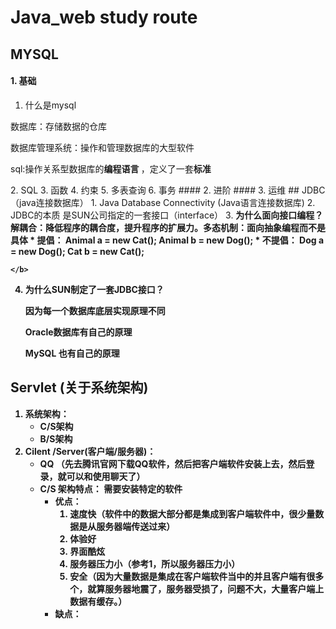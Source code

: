 # Java_web study route

## MYSQL
#### 1. 基础
1. 什么是mysql
<p>数据库：存储数据的仓库</p>
<p>数据库管理系统：操作和管理数据库的大型软件</p>
<p>sql:操作关系型数据库的<b color="red">编程语言 </b>，定义了一套<b color="red">标准 </b></p>
2. SQL
3. 函数
4. 约束
5. 多表查询
6. 事务
#### 2. 进阶
#### 3. 运维
## JDBC（java连接数据库）
1. Java Database Connectivity (Java语言连接数据库)
2. JDBC的本质 是SUN公司指定的一套接口（interface）
3. <b>为什么面向接口编程？ 解耦合：降低程序的耦合度，提升程序的扩展力。多态机制：面向抽象编程而不是具体
	* 提倡： Animal a = new Cat();
			 Animal b = new Dog();
	* 不提倡： Dog a = new Dog();
			  Cat b  = new Cat();

	</b>
4. 为什么SUN制定了一套JDBC接口？
	<p>因为每一个数据库底层实现原理不同</p>
		<p>Oracle数据库有自己的原理</p>
		<p>MySQL 也有自己的原理</p> 
## Servlet (关于系统架构)
1. 系统架构：
	* C/S架构
	* B/S架构
2. Cilent /Server(客户端/服务器)：
	* QQ （先去腾讯官网下载QQ软件，然后把客户端软件安装上去，然后登录，就可以和使用聊天了）
	* C/S 架构特点： 需要安装特定的软件
		* 优点：
			1. 速度快（软件中的数据大部分都是集成到客户端软件中，很少量数据是从服务器端传送过来）
			2. 体验好
			3. 界面酷炫
			4. 服务器压力小（参考1，所以服务器压力小）
			5. 安全（因为大量数据是集成在客户端软件当中的并且客户端有很多个，就算服务器地震了，服务器受损了，问题不大，大量客户端上数据有缓存。）
		* 缺点：